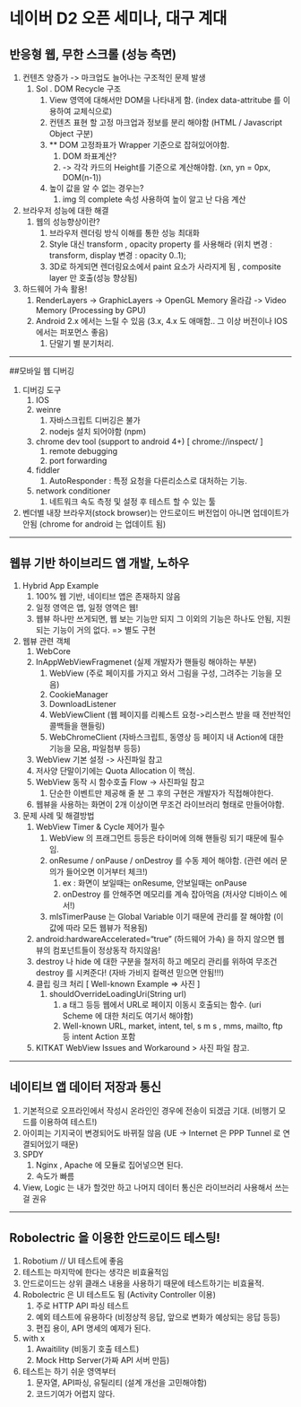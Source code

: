 # 네이버 D2 오픈 세미나, 대구 계대

## 반응형 웹, 무한 스크롤 (성능 측면)
1. 컨텐츠 양증가 -> 마크업도 늘어나는 구조적인 문제 발생
    1. Sol . DOM Recycle 구조
        1. View 영역에 대해서만 DOM을 나타내게 함. (index data-attritube 를 이용하여 교체식으로)
        2. 컨텐츠 표현 할 고정 마크업과 정보를 분리 해야함 (HTML / Javascript Object 구분)
        3. ** DOM 고정좌표가 Wrapper 기준으로 잡혀있어야함.
            1. DOM 좌표계산?
            2. -> 각각 카드의 Height를 기준으로 계산해야함. (xn, yn = 0px, DOM(n-1))
        4. 높이 값을 알 수 없는 경우는?
            1. img 의 complete 속성 사용하여 높이 알고 난 다음 계산
2. 브라우저 성능에 대한 해결
    1. 웹의 성능향상이란?
        1. 브라우저 렌더링 방식 이해를 통한 성능 최대화
        2. Style 대신 transform , opacity property 를 사용해라 (위치 변경 : transform, display 변경  : opacity 0..1);
        3. 3D로 하게되면 렌더링요소에서 paint 요소가 사라지게 됨 , composite layer 만 호출(성능 향상됨)
3. 하드웨어 가속 활용!
    1. RenderLayers -> GraphicLayers -> OpenGL Memory 올라감 -> Video Memory (Processing by GPU)
    2. Android 2.x 에서는 느릴 수 있음 (3.x, 4.x 도 애매함.. 그 이상 버전이나 IOS에서는 퍼포먼스 좋음)
        1. 단말기 별 분기처리.

---
##모바일 웹 디버깅
1. 디버깅 도구
    1. IOS
    2. weinre
        1. 자바스크립트 디버깅은 불가
        2. nodejs 설치 되어야함 (npm)
    3. chrome dev tool (support to android 4+) [ chrome://inspect/ ]
        1. remote debugging
        2. port forwarding
    4. fiddler
        1. AutoResponder : 특정 요청을 다른리소스로 대처하는 기능.
    5. network conditioner
        1. 네트워크 속도 측정 및 설정 후 테스트 할 수 있는 툴
2. 벤더별 내장 브라우저(stock browser)는 안드로이드 버전업이 아니면 업데이트가 안됨 (chrome for android 는 업데이트 됨)


---
## 웹뷰 기반 하이브리드 앱 개발, 노하우
1. Hybrid App Example
    1. 100% 웹 기반, 네이티브 앱은 존재하지 않음
    2. 일정 영역은 앱, 일정 영역은 웹!
    3. 웹뷰 하나만 쓰게되면, 웹 보는 기능만 되지 그 이외의 기능은 하나도 안됨, 지원되는 기능이 거의 없다. => 별도 구현
2. 웹뷰 관련 객체
    1. WebCore
    2. InAppWebViewFragmenet (실제 개발자가 핸들링 해야하는 부분)
        1. WebView (주로 페이지를 가지고 와서 그림을 구성, 그려주는 기능을 모음)
        2. CookieManager
        3. DownloadListener
        4. WebViewClient (웹 페이지를 리퀘스트 요청->리스펀스 받을 때 전반적인 콜백들을 핸들링)
        5. WebChromeClient (자바스크립트, 동영상 등 페이지 내 Action에 대한 기능을 모음, 파일첨부 등등)
    3. WebView 기본 설정 -> 사진파일 참고
    4. 저사양 단말이기에는 Quota Allocation 이 핵심.
    5. WebView 동작 시 함수호출 Flow -> 사진파일 참고
        1. 단순한 이벤트만 제공해 줄 분 그 후의 구현은 개발자가 직접해야한다.
    6. 웹뷰을 사용하는 화면이 2개 이상이면 무조건 라이브러리 형태로 만들어야함.
3. 문제 사례 및 해결방법
    1. WebView Timer & Cycle 제어가 필수
        1. WebView 의 프래그먼트 등등은 타이머에 의해 핸들링 되기 때문에 필수임.
        2. onResume / onPause / onDestroy 를 수동 제어 해야함. (관련 에러 문의가 들어오면 이거부터 체크!)
            1. ex : 화면이 보일때는 onResume, 안보일때는 onPause
            2. onDestroy 를 안해주면 메모리를 계속 잡아먹음 (저사양 디바이스 에서!)
        3. mIsTimerPause 는 Global Variable 이기 때문에 관리를 잘 해야함 (이 값에 따라 모든 웹뷰가 적용됨)
    2. android:hardwareAccelerated=“true” (하드웨어 가속) 을 하지 않으면 웹뷰의 컴포넌트들이 정상동작 하지않음!
    3. destroy 나 hide 에 대한 구분을 철저히 하고 메모리 관리를 위하여 무조건 destroy 를 시켜준다! (자바 가비지 컬랙션 믿으면 안됨!!!)
    4. 클립 링크 처리 [ Well-known Example => 사진 ]
        1. shouldOverrideLoadingUri(String url) 
            1. a 태그 등등 웹에서 URL로 페이지 이동시 호출되는 함수. (uri Scheme 에 대한 처리도 여기서 해야함)
            2. Well-known URL, market, intent, tel, s m s , mms, mailto, ftp 등 intent Action 포함
    5. KITKAT WebView Issues and Workaround > 사진 파일 참고.

---
## 네이티브 앱 데이터 저장과 통신
1. 기본적으로 오프라인에서 작성시 온라인인 경우에 전송이 되겠금 기대. (비행기 모드를 이용하여 테스트!)
2. 아이피는 기지국이 변경되어도 바뀌질 않음 (UE -> Internet 은 PPP Tunnel 로 연결되어있기 때문)
3. SPDY
    1. Nginx , Apache 에 모듈로 집어넣으면 된다.
    2. 속도가 빠름
4. View, Logic 는 내가 할것만 하고 나머지 데이터 통신은 라이브러리 사용해서 쓰는걸 권유

---
## Robolectric 을 이용한 안드로이드 테스팅!
1. Robotium // UI 테스트에 좋음
2. 테스트는 마지막에 한다는 생각은 비효율적임
3. 안드로이드는 상위 클래스 내용을 사용하기 때문에 테스트하기는 비효율적.
4. Robolectric 은 UI 테스트도 됨 (Activity Controller 이용)
    1. 주로 HTTP API 파싱 테스트
    2. 예외 테스트에 유용하다 (비정상적 응답, 앞으로 변화가 예상되는 응답 등등)
    3. 편집 용이, API 명세의 예제가 된다.
5. with x
    1. Awaitility (비동기 호출 테스트)
    2. Mock Http Server(가짜 API 서버 만듬)
6. 테스트는 하기 쉬운 영역부터
    1. 문자열, API파싱, 유틸리티 (설계 개선을 고민해야함)
    2. 코드기여가 어렵지 않다.


















